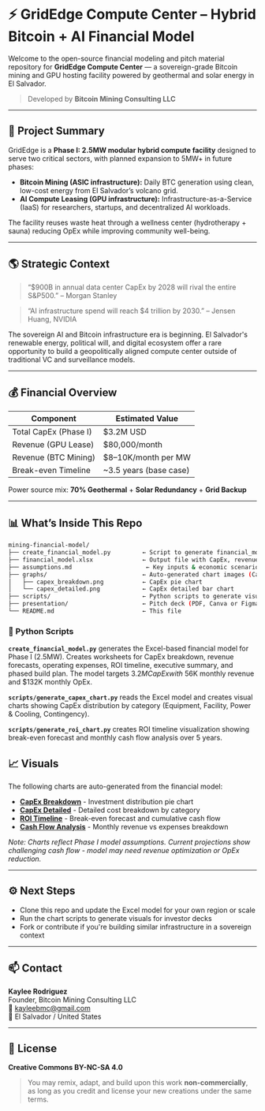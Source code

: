 # ⚡ GridEdge Compute Center – Hybrid Bitcoin + AI Financial Model

Welcome to the open-source financial modeling and pitch material 
repository for **GridEdge Compute Center** — a sovereign-grade Bitcoin 
mining and GPU hosting facility powered by geothermal and solar energy in 
El Salvador.

> Developed by **Bitcoin Mining Consulting LLC**

---

## 🧠 Project Summary

GridEdge is a **Phase I: 2.5MW modular hybrid compute facility** designed to serve two critical 
sectors, with planned expansion to 5MW+ in future phases:

- **Bitcoin Mining (ASIC infrastructure):** Daily BTC generation using 
clean, low-cost energy from El Salvador’s volcano grid.
- **AI Compute Leasing (GPU infrastructure):** Infrastructure-as-a-Service 
(IaaS) for researchers, startups, and decentralized AI workloads.

The facility reuses waste heat through a wellness center (hydrotherapy + 
sauna) reducing OpEx while improving community well-being.

---

## 🌎 Strategic Context

> “$900B in annual data center CapEx by 2028 will rival the entire S&P500.” – Morgan Stanley  

> “AI infrastructure spend will reach $4 trillion by 2030.” – Jensen Huang, NVIDIA

The sovereign AI and Bitcoin infrastructure era is beginning. El 
Salvador's renewable energy, political will, and digital ecosystem offer a 
rare opportunity to build a geopolitically aligned compute center outside 
of traditional VC and surveillance models.

---

## 💰 Financial Overview

| Component             | Estimated Value      |
|----------------------|----------------------|
| Total CapEx (Phase I)| $3.2M USD            |
| Revenue (GPU Lease)  | $80,000/month        |
| Revenue (BTC Mining) | $8–10K/month per MW  |
| Break-even Timeline  | ~3.5 years (base case) |

Power source mix: **70% Geothermal** + **Solar Redundancy** + **Grid 
Backup**

---

## 📊 What’s Inside This Repo
```bash
mining-financial-model/
├── create_financial_model.py         ← Script to generate financial_model.xlsx
├── financial_model.xlsx              ← Output file with CapEx, revenue, ROI, and summary
├── assumptions.md                     ← Key inputs & economic scenarios
├── graphs/                           ← Auto-generated chart images (CapEx, ROI, etc.)
│   ├── capex_breakdown.png           ← CapEx pie chart  
│   └── capex_detailed.png            ← CapEx detailed bar chart
├── scripts/                          ← Python scripts to generate visual charts
├── presentation/                     ← Pitch deck (PDF, Canva or Figma exports)
└── README.md                         ← This file
```

### 🐍 Python Scripts

**`create_financial_model.py`** generates the Excel-based financial model for Phase I (2.5MW). Creates worksheets for CapEx breakdown, revenue forecasts, operating expenses, ROI timeline, executive summary, and phased build plan. The model targets $3.2M CapEx with ~$56K monthly revenue and $132K monthly OpEx.

**`scripts/generate_capex_chart.py`** reads the Excel model and creates visual charts showing CapEx distribution by category (Equipment, Facility, Power & Cooling, Contingency).

**`scripts/generate_roi_chart.py`** creates ROI timeline visualization showing break-even forecast and monthly cash flow analysis over 5 years.

## 📈 Visuals

The following charts are auto-generated from the financial model:

- **[CapEx Breakdown](graphs/capex_breakdown.png)** - Investment distribution pie chart
- **[CapEx Detailed](graphs/capex_detailed.png)** - Detailed cost breakdown by category  
- **[ROI Timeline](graphs/roi_chart.png)** - Break-even forecast and cumulative cash flow
- **[Cash Flow Analysis](graphs/cashflow_detailed.png)** - Monthly revenue vs expenses breakdown

*Note: Charts reflect Phase I model assumptions. Current projections show challenging cash flow - model may need revenue optimization or OpEx reduction.*

---

## ⚙️ Next Steps

- Clone this repo and update the Excel model for your own region or scale
- Run the chart scripts to generate visuals for investor decks
- Fork or contribute if you're building similar infrastructure in a 
sovereign context

---

## 📫 Contact

**Kaylee Rodriguez**  
Founder, Bitcoin Mining Consulting LLC  
📧 kayleebmc@gmail.com  
📍 El Salvador / United States

---

## 📜 License

**Creative Commons BY-NC-SA 4.0**  
> You may remix, adapt, and build upon this work **non-commercially**, as 
long as you credit and license your new creations under the same terms.

